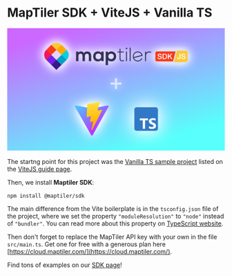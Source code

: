 # MapTiler SDK + ViteJS + Vanilla TS

![](SDK-vite-ts.png)

The startng point for this project was the [Vanilla TS sample project](https://vite.new/vanilla-ts) listed on the [ViteJS guide page](https://vitejs.dev/guide/).

Then, we install **Maptiler SDK**:

```shell
npm install @maptiler/sdk
```

The main difference from the Vite boilerplate is in the `tsconfig.json` file of the project, where we set the property `"moduleResolution"` to `"node"` instead of `"bundler"`. You can read more about this property on [TypeScript website](https://www.typescriptlang.org/docs/handbook/module-resolution.html).

Then don't forget to replace the MapTiler API key with your own in the file `src/main.ts`. Get one for free with a generous plan here [https://cloud.maptiler.com/](https://cloud.maptiler.com/).

Find tons of examples on our [SDK page](https://docs.maptiler.com/sdk-js/examples/)!
